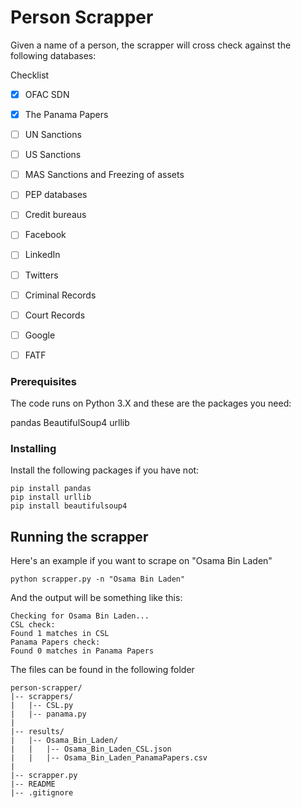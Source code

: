 # Person Scrapper

Given a name of a person, the scrapper will cross check against the following databases:

Checklist
- [X] OFAC SDN
- [X] The Panama Papers
- [ ] UN Sanctions
- [ ] US Sanctions
- [ ] MAS Sanctions and Freezing of assets
- [ ] PEP databases
- [ ] Credit bureaus
- [ ] Facebook
- [ ] LinkedIn
- [ ] Twitters
- [ ] Criminal Records
- [ ] Court Records
- [ ] Google
- [ ] FATF



### Prerequisites

The code runs on Python 3.X and these are the packages you need:

pandas
BeautifulSoup4
urllib


### Installing

Install the following packages if you have not:

```
pip install pandas
pip install urllib
pip install beautifulsoup4
```


## Running the scrapper

Here's an example if you want to scrape on "Osama Bin Laden"

```
python scrapper.py -n "Osama Bin Laden"
```

And the output will be something like this:
```
Checking for Osama Bin Laden...
CSL check:
Found 1 matches in CSL
Panama Papers check:
Found 0 matches in Panama Papers
```

The files can be found in the following folder
```
person-scrapper/
|-- scrappers/
|   |-- CSL.py
|   |-- panama.py
|
|-- results/
|   |-- Osama_Bin_Laden/
|   |   |-- Osama_Bin_Laden_CSL.json
|   |   |-- Osama_Bin_Laden_PanamaPapers.csv
|
|-- scrapper.py
|-- README
|-- .gitignore
